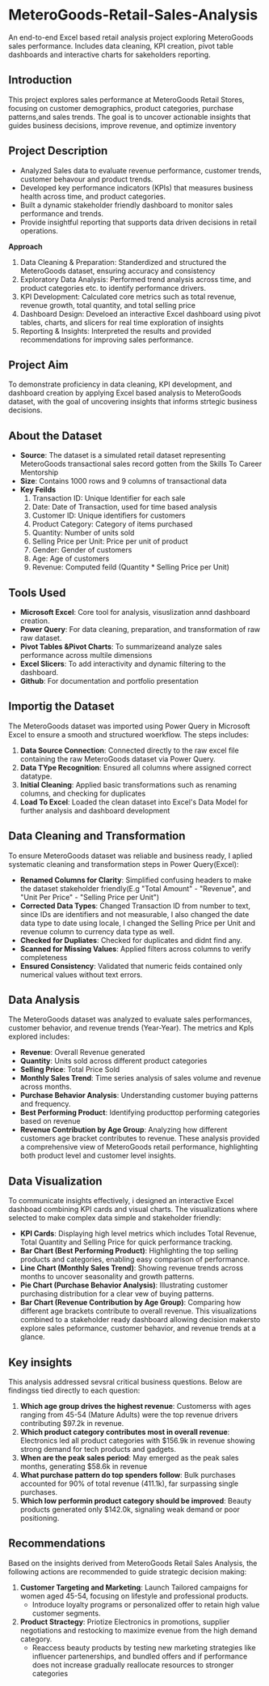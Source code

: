 # MeteroGoods-Retail-Sales-Analysis
An end-to-end Excel based retail analysis project exploring MeteroGoods sales performance. Includes data cleaning, KPI creation, pivot table dashboards and interactive charts for sakeholders reporting.

## Introduction
This project explores sales performance at MeteroGoods Retail Stores, focusing on customer demographics, product categories, purchase patterns,and sales trends. The goal is to uncover actionable insights that guides business decisions, improve revenue, and optimize inventory

## Project Description
* Analyzed Sales data to evaluate revenue performance, customer trends, customer behavour and product trends.
* Developed key performance indicators (KPIs) that measures business health across time, and product categories.
* Built a dynamic stakeholder friendly dashboard to monitor sales performance and trends.
* Provide insightful reporting that supports data driven  decisions in retail operations.

 **Approach**
 1. Data Cleaning & Preparation: Standerdized and structured the MeteroGoods dataset, ensuring accuracy and consistency
 2. Exploratory Data Analysis: Performed trend analysis across time, and product categories etc. to identify performance drivers.
 3. KPI Development: Calculated core metrics such as total revenue, revenue growth, total quantity, and total selling price
 4. Dashboard Design: Develoed an interactive Excel dashboard using pivot tables, charts, and slicers for real time exploration of insights
 5. Reporting & Insights: Interpreted the results and provided recommendations for improving sales performance.

  ## Project Aim 
  To demonstrate proficiency in data cleaning, KPI development, and dashboard creation by applying Excel based analysis to MeteroGoods dataset, with the goal of uncovering insights that   informs strtegic business decisions.

  ## About the  Dataset
  * **Source**: The dataset is a simulated retail dataset representing MeteroGoods transactional sales record gotten from the Skills To Career Mentorship
  * **Size**: Contains 1000 rows and 9 columns of transactional data
  * **Key Feilds**
    1. Transaction ID: Unique Identifier for each sale
    2. Date: Date of Transaction, used for time based analysis
    3. Customer ID: Unique identifiers for customers
    4. Product Category: Category of items purchased
    5. Quantity: Number of units sold
    6. Selling Price per Unit: Price per unit of product
    7. Gender: Gender of customers
    8. Age: Age of customers
    9. Revenue: Computed feild (Quantity * Selling Price per Unit)
  
   ## Tools Used
   * **Microsoft Excel**: Core tool for analysis, visuslization annd dashboard creation.
   * **Power Query**: For data cleaning, preparation, and transformation of raw raw dataset.
   * **Pivot Tables &Pivot Charts**: To summarizeand analyze sales performance across multile dimensions
   * **Excel Slicers**: To add interactivity and dynamic filtering to the dashboard.
   *  **Github**: For documentation and portfolio presentation
 
   ## Importig the Dataset
   The MeteroGoods dataset was imported using Power Query in Microsoft Excel to ensure a smooth and structured woerkflow. The steps includes:
   1. **Data Source Connection**: Connected directly to the raw excel file containing the raw MeteroGoods dataset via Power Query.
   2. **Data TYpe Recognition**: Ensured all columns where assigned correct datatype.
   3. **Initial Cleaning**: Applied basic transformations such as renaming columns, and checking for duplicates
   4. **Load To Excel**: Loaded the clean dataset into Excel's Data Model for further analysis and dashboard development
 
  ## Data Cleaning and Transformation
  To ensure MeteroGoods dataset was reliable and business ready, I aplied systematic cleaning and transformation steps in Power Query(Excel):
  * **Renamed Columns for Clarity**: Simplified confusing headers to make the dataset stakeholder friendly(E.g "Total Amount" - "Revenue", and "Unit Per Price" - "Selling Price per            Unit")
  * **Corrected Data Types**: Changed Transaction ID from number to text, since IDs are identifiers and not measurable, I also changed the date data type to date using locale, I changed       the Selling Price per Unit and revenue column to currency data type as well.
  * **Checked for Dupliates**: Checked for duplicates and didnt find any.
  * **Scanned for Missing Values**: Applied filters across columns to verify completeness
  * **Ensured Consistency**: Validated that numeric feids contained only numerical values without text errors.
     
  ## Data Analysis
  The MeteroGoods dataset was analyzed to evaluate sales performances, customer behavior, and revenue trends (Year-Year). The metrics and KpIs  explored includes:
  * **Revenue**: Overall Revenue generated
  * **Quantity**: Units sold across different product categories
  * **Selling Price**: Total Price Sold
  * **Monthly Sales Trend**: Time series analysis of sales volume and revenue across months.
  * **Purchase Behavior Analysis**: Understanding customer buying patterns and frequency.
  * **Best Performing Product**: Identifying producttop performing categories based on revenue
  * **Revenue Contribution by Age Group**: Analyzing how different customers age bracket contributes to revenue.
  These analysis provided a comprehensive view of MeteroGoods retail performance, highlighting both product level and customer level insights. 

## Data Visualization
To communicate insights effectively, i designed an interactive Excel dashboad combining KPI cards and visual charts. The visualizations where selected to make complex data simple and stakeholder friendly:
* **KPI Cards**: Displaying high level metrics which includes Total Revenue, Total Quantity and Selling Price for quick performance tracking.
* **Bar Chart (Best Performing Product)**: Highlighting the top selling products and categories, enabling easy comparison of performance.
* **Line Chart (Monthly Sales Trend)**: Showing revenue trends across months to uncover seasonality and growth patterns.
* **Pie Chart (Purchase Behavior Analysis)**: Illustrating customer purchasing distribution for a clear vew of buying patterns.
* **Bar Chart (Revenue Contribution by Age Group)**: Comparing how different age brackets contribute to overall revenue.
This visualizations combined to a stakeholder ready dashboard allowing decision makersto explore sales peformance, customer behavior, and revenue trends at a glance.

## Key insights
This analysis addressed sevsral critical business questions. Below are findingss tied directly to each question:
1. **Which age group drives the highest revenue**: Customerss with ages ranging from 45-54 (Mature Adults) were the top revenue drivers contributing $97.2k in revenue.
2. **Which product category contributes most in overall revenue**: Electronics led all product categories with $156.9k in revenue showing strong demand for tech products and gadgets.
3. **When are the peak sales period**: May emerged as the peak sales months, generating $58.6k in revenue
4. **What purchase pattern do top spenders follow**: Bulk purchases accounted for 90% of total revenue (411.1k), far surpassing single purchases.
5. **Which low performin product category should be improved**: Beauty products generated only $142.0k, signaling weak demand or poor positioning.

## Recommendations
Based on the insights derived from MeteroGoods Retail Sales Analysis, the following actions are recommended to guide strategic decision making:
1. **Customer Targeting and Marketing**: Launch Tailored campaigns for women aged 45-54, focusing on lifestyle and professional products.
   * Introduce loyalty programs or personalized offer to retain high value customer segments.
2. **Product Stractegy**: Priotize Electronics in promotions, supplier negotiations and restocking to maximize evenue from the high demand category.
   * Reaccess beauty products by testing new marketing strategies like influencer partenerships, and bundled offers and if performance does not increase gradually reallocate resources        to stronger categories
    
 
  
  

